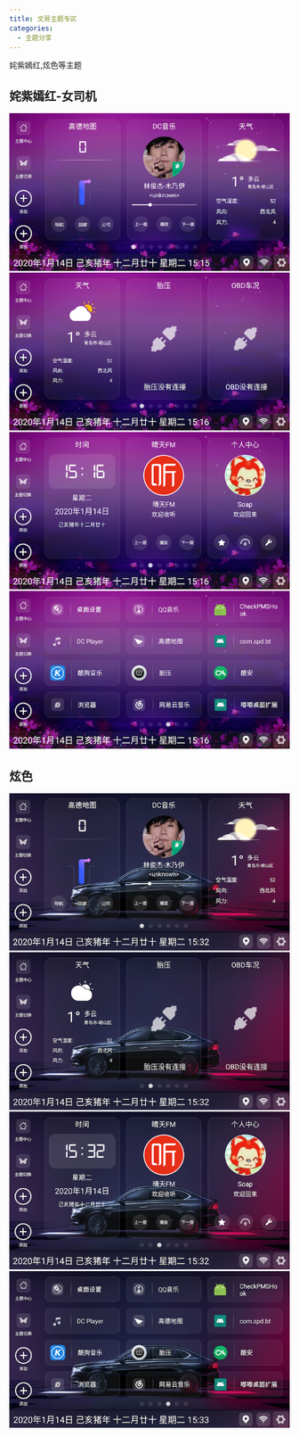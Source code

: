 ```yaml
---
title: 文哥主题专区
categories:
  - 主题分享
---
```


姹紫嫣红,炫色等主题

<!-- more -->

## 姹紫嫣红-女司机

![layout1](../../img/theme/wenge_nsj/1.png)
![layout1](../../img/theme/wenge_nsj/2.png)
![layout1](../../img/theme/wenge_nsj/3.png)
![layout1](../../img/theme/wenge_nsj/4.png)

## 炫色

![layout1](../../img/theme/wenge_xs/1.png)
![layout1](../../img/theme/wenge_xs/2.png)
![layout1](../../img/theme/wenge_xs/3.png)
![layout1](../../img/theme/wenge_xs/4.png)
